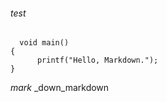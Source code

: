 ###### test  
      void main()
    {
          printf("Hello, Markdown.");
    }
*mark*
_down_markdown
